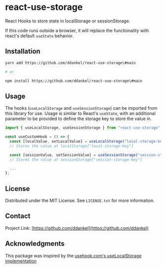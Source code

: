 # react-use-storage

React Hooks to store state in localStorage or sessionStorage.

If this code runs outside a browser, it will replace the functionality with react's default `useState` behavior.

## Installation

```sh
yarn add https://github.com/ddankel/react-use-storage\#main

# or

npm install https://github.com/ddankel/react-use-storage\#main
```

## Usage

The hooks (`useLocalStorage` and `useSessionStorage`) can be imported from this library for use. Usage is similar to React's `useState`, with an additional parameter to be provided to define the storage key to store the value in.

```js
import { useLocalStorage, useSessionStorage } from "react-use-storage";

const useCustomHook = () => {
  const [localValue, setLocalValue] = useLocalStorage("local-storage-key", "default-value");
  // Stores the value at localStorage["local-storage-key"]

  const [sessionValue, setSessionValue] = useSessionStorage("session-storage-key", "other-default");
  // Stores the value at sessionStorage["session-storage-key"]

  ...
};
```

## License

Distributed under the MIT License. See `LICENSE.txt` for more information.

## Contact

Project Link: [https://github.com/ddankel](https://github.com/ddankel)

## Acknowledgments

This package was inspired by the [usehook.com's useLocalStorage implementation](https://usehooks.com/useLocalStorage/)
